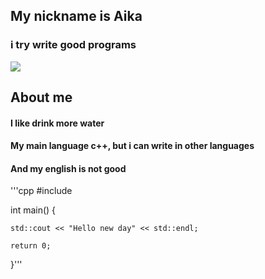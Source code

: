 ## My nickname is Aika
### i try write good programs
![](https://pa1.narvii.com/7061/59f4647185878f9e6b22528c671e80e7c92e20cdr1-500-270_hq.gif)


## About me
#### I like drink more water
#### My main language c++, but i can write in other languages
#### And my english is not good

'''cpp
#include <iostream>

int main() {

    std::cout << "Hello new day" << std::endl;

    return 0;
}'''
